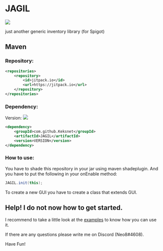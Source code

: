# JAGIL
[![](https://jitpack.io/v/Keksnet/JAGIL.svg)](https://jitpack.io/#Keksnet/JAGIL)

just another generic inventory library (for Spigot)

## Maven
### Repository:
```xml
<repositories>
    <repository>
        <id>jitpack.io</id>
        <url>https://jitpack.io</url>
    </repository>
</repositories>
```

### Dependency:
Version: [![](https://jitpack.io/v/Keksnet/JAGIL.svg)](https://jitpack.io/#Keksnet/JAGIL)
```xml
<dependency>
    <groupId>com.github.Keksnet</groupId>
    <artifactId>JAGIL</artifactId>
    <version>VERSION</version>
</dependency>
```

### How to use:
You have to shade this repository in your jar using maven shadeplugin.
And you have to put the following in your onEnable method:
```java
JAGIL.init(this);
```

To create a new GUI you have to create a class that extends GUI.

## Help! I do not now how to get started.
I recommend to take a little look at the [examples](https://github.com/Keksnet/JAGIL/tree/master/examples) to know how you can use it.


If there are any questions please write me on Discord (Neo8#4608).

Have Fun!
